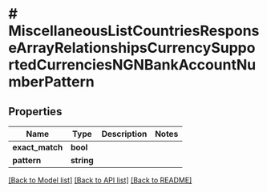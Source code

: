 # # MiscellaneousListCountriesResponseArrayRelationshipsCurrencySupportedCurrenciesNGNBankAccountNumberPattern

## Properties

Name | Type | Description | Notes
------------ | ------------- | ------------- | -------------
**exact_match** | **bool** |  |
**pattern** | **string** |  |

[[Back to Model list]](../../README.md#models) [[Back to API list]](../../README.md#endpoints) [[Back to README]](../../README.md)
